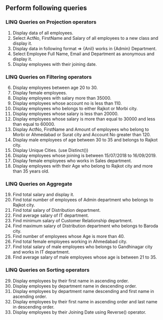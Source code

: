 ## Perform following queries
### LINQ Queries on Projection operators
1. Display data of all employees.
2. Select ActNo, FirstName and Salary of all employees to a new class and display it.
3. Display data in following format => {Anil} works in {Admin} Department.
4. Select Employee Full Name, Email and Department as anonymous and display it.
5. Display employees with their joining date.
### LINQ Queries on Filtering operators
6. Display employees between age 20 to 30.
7. Display female employees.
8. Display employees with salary more than 35000.
9. Display employees whose account no is less than 110.
10. Display employees who belongs to either Rajkot or Morbi city.
11. Display employees whose salary is less than 20000.
12. Display employees whose salary is more than equal to 30000 and less than equal to 60000.
13. Display ActNo, FirstName and Amount of employees who belong to Morbi or Ahmedabad or Surat city and Account No greater than 120.
14. Display male employees of age between 30 to 35 and belongs to Rajkot city.
15. Display Unique Cities. (use Distinct())
16. Display employees whose joining is between 15/07/2018 to 16/09/2019.
17. Display female employees who works in Sales department.
18. Display employees with their Age who belong to Rajkot city and more than 35 years old.
### LINQ Queries on Aggregate
19. Find total salary and display it.
20. Find total number of employees of Admin department who belongs to Rajkot city.
21. Find total salary of Distribution department.
22. Find average salary of IT department.
23. Find minimum salary of Customer Relationship department.
24. Find maximum salary of Distribution department who belongs to Baroda city.
25. Find number of employees whose Age is more than 40.
26. Find total female employees working in Ahmedabad city.
27. Find total salary of male employees who belongs to Gandhinagar city and works in IT department.
28. Find average salary of male employees whose age is between 21 to 35.
### LINQ Queries on Sorting operators
29. Display employees by their first name in ascending order.
30. Display employees by department name in descending order.
31. Display employees by department name descending and first name in ascending order.
32. Display employees by their first name in ascending order and last name in descending order.
33. Display employees by their Joining Date using Reverse() operator.
